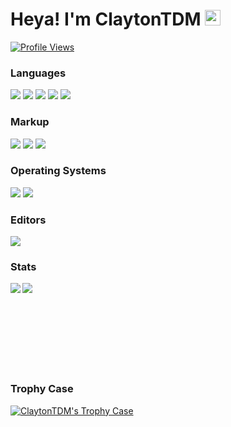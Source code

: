 # Heya! I'm ClaytonTDM <img src="https://i.giphy.com/media/hvRJCLFzcasrR4ia7z/giphy.webp" width="25px">

[![Profile Views](https://komarev.com/ghpvc/?username=claytontdm&label=Profile%20views&color=0e75b6&style=for-the-badge)](#hiya-im-claytontdm-)

<div>
	<h3>Languages</h3>
	<a href="#languages"><img src="https://img.shields.io/badge/JavaScript-F7DF1E?style=for-the-badge&amp;logo=javascript&amp;logoColor=black"></a>
	<a href="#languages"><img src="https://img.shields.io/badge/TypeScript-3077C5?style=for-the-badge&amp;logo=typescript&amp;logoColor=white"></a>
	<a href="#languages"><img src="https://img.shields.io/badge/LuaU-009EFE?style=for-the-badge&amp;logo=robloxstudio&amp;logoColor=white"></a>
	<a href="#languages"><img src="https://img.shields.io/badge/Bash-272E35?style=for-the-badge&logo=gnubash&amp;logoColor=white"></a>
	<a href="#languages"><img src="https://img.shields.io/badge/Batch-404D59?style=for-the-badge&logo=windows&amp;logoColor=white"></a>
	<br>
	<h3>Markup</h3>
	<a href="#languages"><img src="https://img.shields.io/badge/HTML5-E34F26?style=for-the-badge&amp;logo=html5&amp;logoColor=white"></a>
	<a href="#languages"><img src="https://img.shields.io/badge/CSS3-1572B6?style=for-the-badge&amp;logo=css3&amp;logoColor=white"></a>
	<a href="#languages"><img src="https://img.shields.io/badge/Markdown-03A7DD?style=for-the-badge&amp;logo=markdown&amp;logoColor=white"></a>
	<br>
	<h3>Operating Systems</h3>
	<a href="#languages"><img src="https://img.shields.io/badge/Windows-0078D4?style=for-the-badge&amp;logo=windows&amp;logoColor=white"></a>
	<a href="#languages"><img src="https://img.shields.io/badge/Linux%20Mint-69B53F?style=for-the-badge&amp;logo=linuxmint&amp;logoColor=white"></a>
	<br>
	<h3>Editors</h3>
	<a href="#languages"><img src="https://img.shields.io/badge/VSCode-282828?style=for-the-badge&amp;logo=visualstudiocode&amp;logoColor=5FACf0"></a>
</div>

### Stats
[<img align="left" src="https://github-readme-stats.vercel.app/api?username=claytontdm&show_icons=true&theme=dracula">](#stats)

[<img align="left" src="https://github-readme-stats.vercel.app/api/top-langs/?username=claytontdm&layout=compact&theme=dracula">](#stats)

<br><br><br><br><br><br><br><br> <!-- 😭 -->

### Trophy Case
[![ClaytonTDM's Trophy Case](https://github-profile-trophy.vercel.app/?username=claytontdm&theme=dracula)](#trophy-case)
